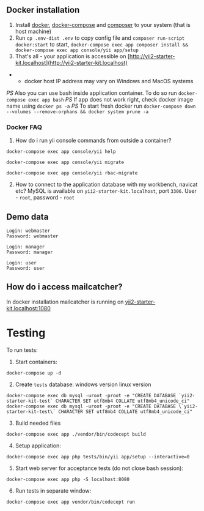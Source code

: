 ## Docker installation
1. Install [docker](https://docs.docker.com/engine/installation/), [docker-compose](https://docs.docker.com/compose/install/) and [composer](https://getcomposer.org/) to your system (that is host machine)
2. Run ``cp .env-dist .env`` to copy config file and ``composer run-script docker:start`` to start, ``docker-compose exec app composer install && docker-compose exec app console/yii app/setup``
3. That's all - your application is accessible on [http://yii2-starter-kit.localhost](http://yii2-starter-kit.localhost)

 * - docker host IP address may vary on Windows and MacOS systems
 
*PS* Also you can use bash inside application container. To do so run `docker-compose exec app bash`
*PS* If app does not work right, check docker image name using `docker ps -a`
*PS* To start fresh docker run ``docker-compose down --volumes --remove-orphans && docker system prune -a``

### Docker FAQ
1. How do i run yii console commands from outside a container?

``docker-compose exec app console/yii help``

``docker-compose exec app console/yii migrate``

``docker-compose exec app console/yii rbac-migrate``

2. How to connect to the application database with my workbench, navicat etc?
MySQL is available on `yii2-starter-kit.localhost`, port `3306`. User - `root`, password - `root`

## Demo data
```
Login: webmaster
Password: webmaster

Login: manager
Password: manager

Login: user
Password: user
```

## How do i access mailcatcher?
In docker installation mailcatcher is running on [yii2-starter-kit.localhost:1080](yii2-starter-kit.localhost:1080)


# Testing

To run tests:
1. Start containers:
```
docker-compose up -d
```
2. Create `tests` database:
windows version
linux version
```
docker-compose exec db mysql -uroot -proot -e "CREATE DATABASE `yii2-starter-kit-test` CHARACTER SET utf8mb4 COLLATE utf8mb4_unicode_ci" 
docker-compose exec db mysql -uroot -proot -e "CREATE DATABASE \`yii2-starter-kit-test\` CHARACTER SET utf8mb4 COLLATE utf8mb4_unicode_ci" 
```
3. Build needed files
```
docker-compose exec app ./vendor/bin/codecept build
```
4. Setup application:
```
docker-compose exec app php tests/bin/yii app/setup --interactive=0
```
5. Start web server for acceptance tests (do not close bash session):
```
docker-compose exec app php -S localhost:8080
```
6. Run tests in separate window:
```
docker-compose exec app vendor/bin/codecept run
```